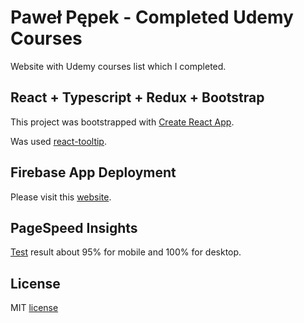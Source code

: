 # Paweł Pępek - Completed Udemy Courses

Website with Udemy courses list which I completed.

## React + Typescript + Redux + Bootstrap

This project was bootstrapped with [Create React App](https://github.com/facebook/create-react-app).

Was used [react-tooltip](https://www.npmjs.com/package/react-tooltip). 

## Firebase App Deployment

Please visit this [website](https://udemycoursespp.web.app).

## PageSpeed Insights

[Test](https://pagespeed.web.dev/report?url=https%3A%2F%2Fudemycoursespp.web.app%2F&hl=pl&form_factor=mobile) result about 95% for mobile and 100% for desktop.

## License

MIT [license](https://github.com/pawelpepek/ucourses/blob/main/LICENSE)
